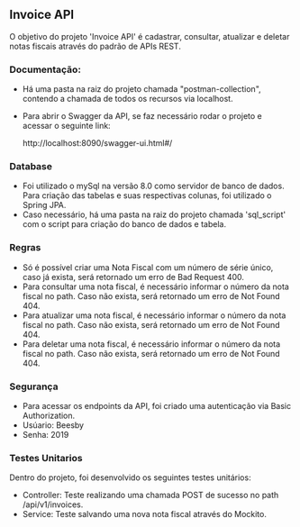 <h2>Invoice API</h2>
O objetivo do projeto 'Invoice API' é cadastrar, consultar, atualizar e deletar notas fiscais através do padrão de APIs REST.

<h3>Documentação:</h3>

* Há uma pasta na raiz do projeto chamada "postman-collection", contendo a chamada de todos os recursos via localhost.
* Para abrir o Swagger da API, se faz necessário rodar o projeto e acessar o seguinte link:

    http://localhost:8090/swagger-ui.html#/
    
<h3>Database</h3>

* Foi utilizado o mySql na versão 8.0 como servidor de banco de dados. Para criação das tabelas e suas respectivas colunas, foi utilizado o Spring JPA.
* Caso necessário, há uma pasta na raiz do projeto chamada 'sql_script' com o script para criação do banco de dados e tabela.

<h3>Regras</h3>

* Só é possível criar uma Nota Fiscal com um número de série único, caso já exista, será retornado um erro de Bad Request 400.
* Para consultar uma nota fiscal, é necessário informar o número da nota fiscal no path. Caso não exista, será retornado um erro de Not Found 404.
* Para atualizar uma nota fiscal, é necessário informar o número da nota fiscal no path. Caso não exista, será retornado um erro de Not Found 404.
* Para deletar uma nota fiscal, é necessário informar o número da nota fiscal no path. Caso não exista, será retornado um erro de Not Found 404.

<h3>Segurança</h3>

* Para acessar os endpoints da API, foi criado uma autenticação via Basic Authorization.
* Usúario: Beesby
* Senha: 2019

<h3>Testes Unitarios</h3>

Dentro do projeto, foi desenvolvido os seguintes testes unitários:
* Controller: Teste realizando uma chamada POST de sucesso no path /api/v1/invoices.
* Service: Teste salvando uma nova nota fiscal através do Mockito.